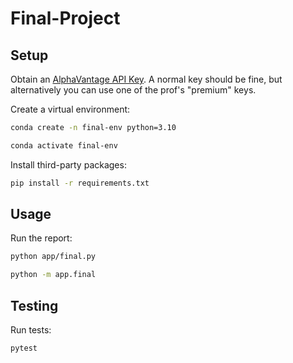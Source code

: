 # Final-Project

## Setup

Obtain an [AlphaVantage API Key](https://www.alphavantage.co/support/#api-key). A normal key should be fine, but alternatively you can use one of the prof's "premium" keys.

Create a virtual environment:

```sh
conda create -n final-env python=3.10
```

```sh
conda activate final-env
```

Install third-party packages:

```sh
pip install -r requirements.txt
```

## Usage

Run the report:

```sh
python app/final.py

python -m app.final
```

## Testing

Run tests:

```sh
pytest
```